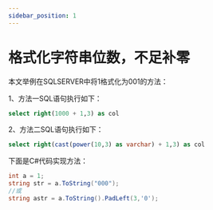 ```yaml
---
sidebar_position: 1
---
```


# 格式化字符串位数，不足补零

本文举例在SQLSERVER中将1格式化为001的方法：

1、方法一SQL语句执行如下：

```sql
select right(1000 + 1,3) as col
```

2、方法二SQL语句执行如下：

```sql
select right(cast(power(10,3) as varchar) + 1,3) as col
```

下面是C#代码实现方法：

```csharp
int a = 1;
string str = a.ToString("000");
//或
string astr = a.ToString().PadLeft(3,'0');
```